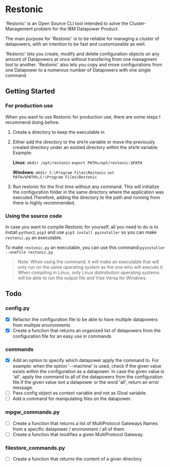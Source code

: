 
# Restonic

'Restonic' is an Open Source CLI tool intended to solve the Cluster-Management problem for the IBM Datapower Product.

The main purpose for 'Restonic' is to be reliable for managing a cluster of datapowers, with an intention to be fast and customizeable as well.

'Restonic' lets you create, modify and delete configuration  objects on any amount of Datapowers at once without transfering from one managment tool to another.
'Restonic' also lets you copy and move configurations from one Datapower to a numerous number of Datapowers with one single command

## Getting Started

### For production use

When you want to use Restonic for production use, there are some steps I recommend doing before.

1. Create a directory to keep the executable in
2. Either add the directory to the `$PATH` variable or move the previously created directory under an existed directory within the `$PATH` variable. Example:

    **Linux**:
        ```mkdir /opt/restonic```
        ```export PATH=/opt/restonic:$PATH```

    **Windows**:
        ```mkdir C:\Program Files\Restonic```
        ```set PATH=%PATH%;C:\Program Files\Restonic```
3. Run restonic for the first time without any command. This will initialize the configuration folder in the same directory where the application was executed.Therefore, adding the directory to the path and running from there is highly recommended.

### Using the source code

In case you want to compile Restonic for yourself, all you need to do is to install ```python3```, ```pip3``` and use ```pip3 install pyinstaller``` so you can make ```restonic.py``` an executable.

To make ```restonic.py``` an executable, you can use this command:```pyinstaller --onefile restonic.py```

>Note: When using the command, it will make an executable that will only run on the same operating system as the one who will execute it. When compiling in Linux, only Linux distrobution operating systems will be able to run the output file and Vise Versa for Windows.

## Todo

### config.py

- [x] Refactor the configuration file to be able to have multiple datapowers from multiple environments
- [x] Create a function that returns an organized list of datapowers from the configuration file for an easy use in commands

### commands

- [x] Add an option to specify which datapower apply the command to. For example: when the option '--machine' is used, check if the given value exists within the configuration as a datapower. In case the given value is 'all', apply the command to all of the datapowers from the configuration file.If the given value isnt a datapower or the word 'all', return an error message.
- [ ] Pass config object as context variable and not as Gloal variable.
- [ ] Add a command for manipulating files on the datapower.

### mpgw_commands.py

- [ ] Create a function that returns a list of MultiProtocol Gateways Names from a specific datapower / environment / all of them.
- [ ] Create a function that modifies a given MultiProtocol Gateway.

### filestore_commands.py

- [ ] Create a function that returns the content of a given directory
